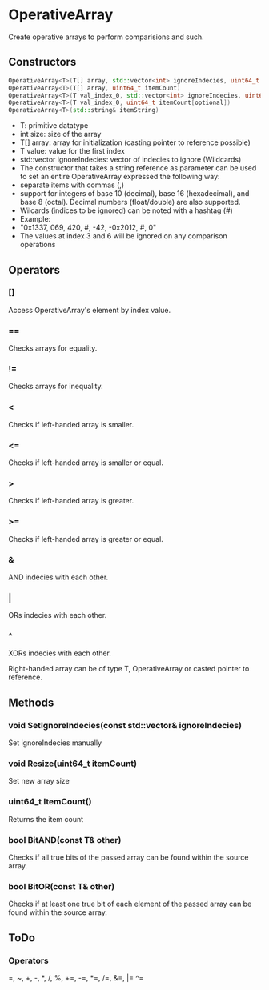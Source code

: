 # OperativeArray
Create operative arrays to perform comparisions and such.

## Constructors
```c++
OperativeArray<T>(T[] array, std::vector<int> ignoreIndecies, uint64_t itemCount)
OperativeArray<T>(T[] array, uint64_t itemCount)
OperativeArray<T>(T val_index_0, std::vector<int> ignoreIndecies, uint64_t itemCount[optional])
OperativeArray<T>(T val_index_0, uint64_t itemCount[optional])
OperativeArray<T>(std::string& itemString)
```


- T: primitive datatype
- int size: size of the array
- T[] array: array for initialization (casting pointer to reference possible)
- T value: value for the first index
- std::vector<int> ignoreIndecies: vector of indecies to ignore (Wildcards)
- The constructor that takes a string reference as parameter can be used to set an entire OperativeArray expressed the following way: 
 - separate items with commas (,)
 - support for integers of base 10 (decimal), base 16 (hexadecimal), and base 8 (octal). Decimal numbers (float/double) are also supported.
 - Wilcards (indices to be ignored) can be noted with a hashtag (#)
 - Example: 
  - "0x1337, 069, 420, #, -42, -0x2012, #, 0"
  - The values at index 3 and 6 will be ignored on any comparison operations

## Operators
### []
Access OperativeArray's element by index value.

### ==
Checks arrays for equality.

### !=
Checks arrays for inequality.

### <
Checks if left-handed array is smaller.

### <=
Checks if left-handed array is smaller or equal.

### >
Checks if left-handed array is greater.

### >=
Checks if left-handed array is greater or equal.

### &
AND indecies with each other.

### |
ORs indecies with each other.

### ^
XORs indecies with each other.

Right-handed array can be of type T, OperativeArray or casted pointer to reference.

## Methods
### void SetIgnoreIndecies(const std::vector<int>& ignoreIndecies)
Set ignoreIndecies manually

### void Resize(uint64_t itemCount)
Set new array size

### uint64_t ItemCount()
Returns the item count

### bool BitAND(const T& other)
Checks if all true bits of the passed array can be found within the source array.

### bool BitOR(const T& other)
 Checks if at least one true bit of each element of the passed array can be found within the source array.

 ## ToDo
 ### Operators
 =, ~, +, -, *, /, %, +=, -=, *=, /=, &=, |= ^=